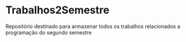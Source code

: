 # Trabalhos2Semestre

Repositório destinado para armazenar todos os trabalhos relacionados a programação do segundo semestre
